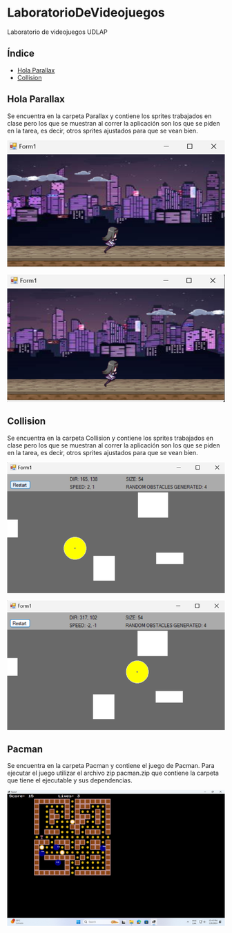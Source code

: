 # LaboratorioDeVideojuegos
 Laboratorio de videojuegos UDLAP

## Índice
- [Hola Parallax](#hola-parallax)
- [Collision](#collision)

## Hola Parallax
Se encuentra en la carpeta Parallax y contiene los sprites trabajados en clase pero los que se muestran al correr la aplicación son los que se piden en la tarea, es decir, otros sprites ajustados para que se vean bien.

![Parallax 1](ProjectsInfo/parallax-1.png)

![Parallax 2](ProjectsInfo/parallax-2.png)

## Collision
Se encuentra en la carpeta Collision y contiene los sprites trabajados en clase pero los que se muestran al correr la aplicación son los que se piden en la tarea, es decir, otros sprites ajustados para que se vean bien.

![Collision 1](ProjectsInfo/collision-1.png)

![Collision 2](ProjectsInfo/collision-2.png)

## Pacman
Se encuentra en la carpeta Pacman y contiene el juego de Pacman. Para ejecutar el juego utilizar el archivo zip pacman.zip que contiene la carpeta que tiene el ejecutable y sus dependencias.

![Pacman 1](ProjectsInfo/pacman.png)